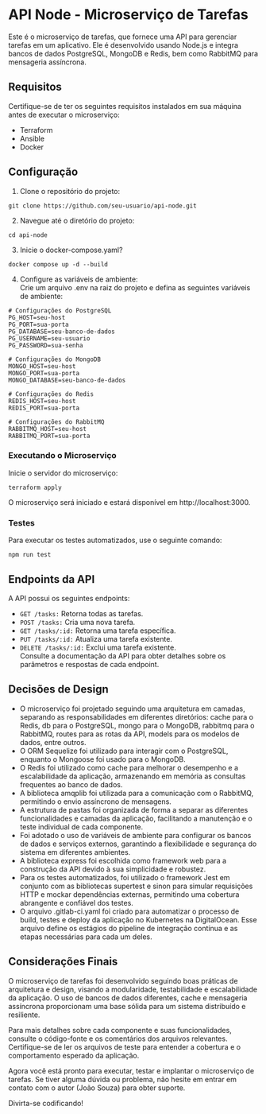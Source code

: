 # API Node - Microserviço de Tarefas

Este é o microserviço de tarefas, que fornece uma API para gerenciar tarefas em um aplicativo. Ele é desenvolvido usando Node.js e integra bancos de dados PostgreSQL, MongoDB e Redis, bem como RabbitMQ para mensageria assíncrona.

## Requisitos
Certifique-se de ter os seguintes requisitos instalados em sua máquina antes de executar o microserviço:

- Terraform
- Ansible
- Docker

## Configuração
1. Clone o repositório do projeto:
```
git clone https://github.com/seu-usuario/api-node.git
```

2. Navegue até o diretório do projeto:
```
cd api-node
```

3. Inicie o docker-compose.yaml?
```
docker compose up -d --build
```

4. Configure as variáveis de ambiente:  
Crie um arquivo .env na raiz do projeto e defina as seguintes variáveis de ambiente:
```
# Configurações do PostgreSQL
PG_HOST=seu-host
PG_PORT=sua-porta
PG_DATABASE=seu-banco-de-dados
PG_USERNAME=seu-usuario
PG_PASSWORD=sua-senha

# Configurações do MongoDB
MONGO_HOST=seu-host
MONGO_PORT=sua-porta
MONGO_DATABASE=seu-banco-de-dados

# Configurações do Redis
REDIS_HOST=seu-host
REDIS_PORT=sua-porta

# Configurações do RabbitMQ
RABBITMQ_HOST=seu-host
RABBITMQ_PORT=sua-porta
```

### Executando o Microserviço
Inicie o servidor do microserviço:

```
terraform apply
```
O microserviço será iniciado e estará disponível em http://localhost:3000.

### Testes
Para executar os testes automatizados, use o seguinte comando:
```
npm run test
```

## Endpoints da API
A API possui os seguintes endpoints:

- `GET /tasks:` Retorna todas as tarefas.  
- `POST /tasks:` Cria uma nova tarefa.  
- `GET /tasks/:id:` Retorna uma tarefa específica.  
- `PUT /tasks/:id:` Atualiza uma tarefa existente.  
- `DELETE /tasks/:id:` Exclui uma tarefa existente.  
Consulte a documentação da API para obter detalhes sobre os parâmetros e respostas de cada endpoint.

## Decisões de Design
- O microserviço foi projetado seguindo uma arquitetura em camadas, separando as responsabilidades em diferentes diretórios: cache para o Redis, db para o PostgreSQL, mongo para o MongoDB, rabbitmq para o RabbitMQ, routes para as rotas da API, models para os modelos de dados, entre outros.
- O ORM Sequelize foi utilizado para interagir com o PostgreSQL, enquanto o Mongoose foi usado para o MongoDB.
- O Redis foi utilizado como cache para melhorar o desempenho e a escalabilidade da aplicação, armazenando em memória as consultas frequentes ao banco de dados.
- A biblioteca amqplib foi utilizada para a comunicação com o RabbitMQ, permitindo o envio assíncrono de mensagens.
- A estrutura de pastas foi organizada de forma a separar as diferentes funcionalidades e camadas da aplicação, facilitando a manutenção e o teste individual de cada componente.
- Foi adotado o uso de variáveis de ambiente para configurar os bancos de dados e serviços externos, garantindo a flexibilidade e segurança do sistema em diferentes ambientes.
- A biblioteca express foi escolhida como framework web para a construção da API devido à sua simplicidade e robustez.
- Para os testes automatizados, foi utilizado o framework Jest em conjunto com as bibliotecas supertest e sinon para simular requisições HTTP e mockar dependências externas, permitindo uma cobertura abrangente e confiável dos testes.
- O arquivo .gitlab-ci.yaml foi criado para automatizar o processo de build, testes e deploy da aplicação no Kubernetes na DigitalOcean. Esse arquivo define os estágios do pipeline de integração contínua e as etapas necessárias para cada um deles. 

## Considerações Finais
O microserviço de tarefas foi desenvolvido seguindo boas práticas de arquitetura e design, visando a modularidade, testabilidade e escalabilidade da aplicação. O uso de bancos de dados diferentes, cache e mensageria assíncrona proporcionam uma base sólida para um sistema distribuído e resiliente.

Para mais detalhes sobre cada componente e suas funcionalidades, consulte o código-fonte e os comentários dos arquivos relevantes. Certifique-se de ler os arquivos de teste para entender a cobertura e o comportamento esperado da aplicação.

Agora você está pronto para executar, testar e implantar o microserviço de tarefas. Se tiver alguma dúvida ou problema, não hesite em entrar em contato com o autor (João Souza) para obter suporte.

Divirta-se codificando!